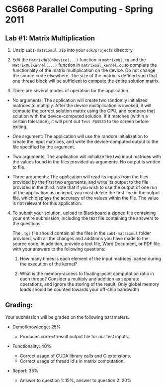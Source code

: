 # CS668 Parallel Computing - Spring 2011

## Lab #1: Matrix Multiplication

1.  Unzip `Lab1-matrixmul.zip` into your `sdk/projects` directory

1.  Edit the `MatrixMulOnDevice(...)` function in `matrixmul.cu` and the `MatrixMulKernel(...)` function in `matrixmul_kernel.cu` to complete the functionality of the matrix multiplication on the device. Do not change the source code elsewhere. The size of the matrix is defined such that one thread block will be sufficient to compute the entire solution matrix.

1.  There are several modes of operation for the application.  

  - No arguments:  The application will create two randomly initialized matrices to multiply.  After the device multiplication is invoked, it will compute the correct solution matrix using the CPU, and compare that solution with the device-computed solution.  If it matches (within a certain tolerance), it will print out `Test PASSED` to the screen before exiting.
  

  - One argument:  The application will use the random initialization to    create the input matrices, and write the device-computed output to the file specified by the argument.  

  - Two arguments:  The application will initialize the two input matrices with the values found in the files provided as arguments.  No output is written to file.

  - Three arguments:  The application will read its inputs from the files provided by the first two arguments, and write its output to the file provided in the third. Note that if you wish to use the output of one run of the application as an input, you must delete the first line in the output file, which displays the accuracy of the values within the file. The value is not relevant for this application.


4.  To submit your solution, upload to Blackboard a zipped file containing your entire submission, including the text file containing the answers to the questions.  

    The `.tgz` file should contain all the files in the `Lab1-matrixmul` folder provided, with all the changes and additions you have made to the source code.  In addition, provide a text file, Word Document, or PDF file with your answers to the following questions:

    1.  How many times is each element of the input matrices loaded during the execution of the kernel?

    2.  What is the memory-access to floating-point computation ratio in each thread?  Consider a multiply and addition as separate operations, and ignore the storing of the result.  Only global memory loads should be counted towards your off-chip bandwidth


## Grading:  

Your submission will be graded on the following parameters.  

* Demo/knowledge: 25%

  - Produces correct result output file for our test inputs.

* Functionality:  40%

  - Correct usage of CUDA library calls and C extensions.
  - Correct usage of thread id's in matrix computation.

* Report: 35%

  - Answer to question 1: 15%, answer to question 2: 20%
